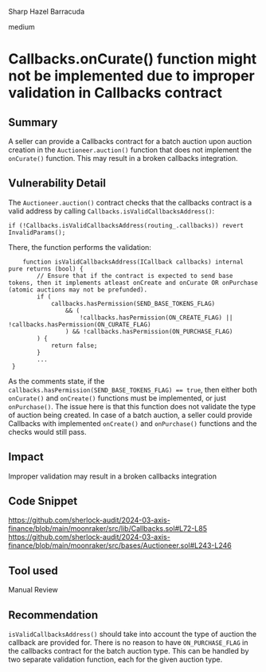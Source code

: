 Sharp Hazel Barracuda

medium

# Callbacks.onCurate() function might not be implemented due to improper validation in Callbacks contract

## Summary
A seller can provide a Callbacks contract for a batch auction upon auction creation in the `Auctioneer.auction()` function that does not implement the `onCurate()` function. This may result in a broken callbacks integration.
## Vulnerability Detail
The `Auctioneer.auction()` contract checks that the callbacks contract is a valid address by calling `Callbacks.isValidCallbacksAddress()`:
```solidity
if (!Callbacks.isValidCallbacksAddress(routing_.callbacks)) revert InvalidParams();
```
There, the function performs the validation:
```solidity
    function isValidCallbacksAddress(ICallback callbacks) internal pure returns (bool) {
        // Ensure that if the contract is expected to send base tokens, then it implements atleast onCreate and onCurate OR onPurchase (atomic auctions may not be prefunded).
        if (
            callbacks.hasPermission(SEND_BASE_TOKENS_FLAG)
                && (
                    !callbacks.hasPermission(ON_CREATE_FLAG) || !callbacks.hasPermission(ON_CURATE_FLAG)
                ) && !callbacks.hasPermission(ON_PURCHASE_FLAG)
        ) {
            return false;
        }
        ...
 }
```
As the comments state, if the `callbacks.hasPermission(SEND_BASE_TOKENS_FLAG) == true`, then either both `onCurate()` and `onCreate()` functions must be implemented, or just `onPurchase()`. The issue here is that this function does not validate the type of auction being created. In case of a batch auction, a seller could provide Callbacks with implemented `onCreate()` and `onPurchase()` functions and the checks would still pass.
## Impact
Improper validation may result in a broken callbacks integration
## Code Snippet
https://github.com/sherlock-audit/2024-03-axis-finance/blob/main/moonraker/src/lib/Callbacks.sol#L72-L85
https://github.com/sherlock-audit/2024-03-axis-finance/blob/main/moonraker/src/bases/Auctioneer.sol#L243-L246
## Tool used

Manual Review

## Recommendation
`isValidCallbacksAddress()` should take into account the type of auction the callback are provided for. There is no reason to have `ON_PURCHASE_FLAG` in the callbacks contract for the batch auction type. This can be handled by two separate validation function, each for the given auction type.